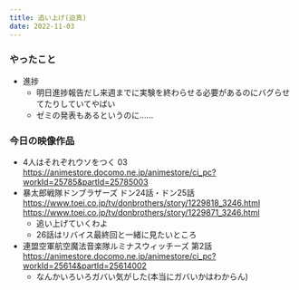```yaml
---
title: 追い上げ(迫真)
date: 2022-11-03
---
```


### やったこと
+ 進捗
  + 明日進捗報告だし来週までに実験を終わらせる必要があるのにバグらせてたりしていてやばい
  + ゼミの発表もあるというのに……

### 今日の映像作品
+ 4人はそれぞれウソをつく	03 <https://animestore.docomo.ne.jp/animestore/ci_pc?workId=25785&partId=25785003>
+ 暴太郎戦隊ドンブラザーズ ドン24話・ドン25話 <https://www.toei.co.jp/tv/donbrothers/story/1229818_3246.html> <https://www.toei.co.jp/tv/donbrothers/story/1229871_3246.html>
  + 追い上げていくわよ
  + 26話はリバイス最終回と一緒に見たいところ
+ 連盟空軍航空魔法音楽隊ルミナスウィッチーズ 第2話 <https://animestore.docomo.ne.jp/animestore/ci_pc?workId=25614&partId=25614002>
  + なんかいろいろガバい気がした(本当にガバいかはわからん)
